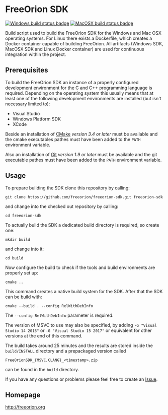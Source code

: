 # FreeOrion SDK

[![Windows build status badge]](https://ci.appveyor.com/project/freeorion/freeorion-sdk)
[![MacOSX build status badge]](https://travis-ci.org/freeorion/freeorion-sdk)

Build script used to build the FreeOrion SDK for the Windows and Mac OSX
operating systems.  For Linux there exists a Dockerfile, which creates a Docker
container capable of building FreeOrion.  All artifacts (Windows SDK, ḾacOSX SDK
and Linux Docker container) are used for continuous integration within the
project.


## Prerequisites

To build the FreeOrion SDK an instance of a properly configured development
environment for the C and C++ programming language is required.  Depending
on the operating system this usually means that at least one of the
following development environments are installed (but isn't necessary
limited to):

 * Visual Studio
 * Windows Platform SDK
 * XCode

Beside an installation of [CMake] *version 3.4 or later* must be available and
the cmake executables pathes must have been added to the `PATH` environment
variable.

Also an installation of [Git] *version 1.9 or later* must be available and
the git executable pathes must have been added to the `PATH` environment
variable.


## Usage

To prepare building the SDK clone this repository by calling:

`git clone https://github.com/freeorion/freeorion-sdk.git freeorion-sdk`

and change into the checked out repository by calling:

`cd freeorion-sdk`

To actually build the SDK a dedicated build directory is required, so create
one:

`mkdir build`

and change into it:

`cd build`

Now configure the build to check if the tools and build environments are
properly set up:

`cmake ..`

This command creates a native build system for the SDK. After that the SDK
can be build with:

`cmake --build . --config RelWithDebInfo`

The `--config RelWithDebInfo` parameter is required.

The version of MSVC to use may also be specified, by adding `-G "Visual Studio 14 2015"` or `-G "Visual Studio 15 2017"` or equivalent for other versions at the end of this command.

The build takes around 25 minutes and the results are stored inside the `build/INSTALL`
directory and a prepackaged version called

`FreeOrionSDK_{MSVC,CLANG}_<timestamp>.zip`

can be found in the `build` directory.

If you have any questions or problems please feel free to create an [Issue].


## Homepage

http://freeorion.org

[CMake]: https://cmake.org/
[Git]: https://git-scm.com/
[Issue]: https://github.com/freeorion/freeorion-sdk/issues
[Windows build status badge]: https://ci.appveyor.com/api/projects/status/github/freeorion/freeorion-sdk?branch=master&svg=true
[MacOSX build status badge]: https://travis-ci.org/freeorion/freeorion-sdk.svg?branch=master
